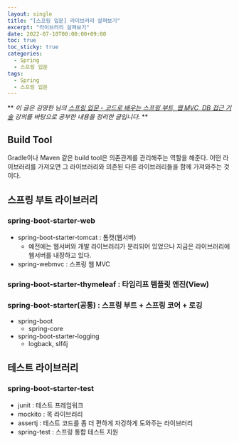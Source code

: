 ```yaml
---
layout: single
title: "[스프링 입문] 라이브러리 살펴보기"
excerpt: "라이브러리 살펴보기"
date: 2022-07-10T00:00:00+09:00
toc: true
toc_sticky: true
categories:
  - Spring
  - 스프링 입문
tags:
  - Spring
  - 스프링 입문
---
```

**
*이 글은 김영한 님의 [스프링 입문 - 코드로 배우는 스프링 부트, 웹 MVC, DB 접근 기술](https://www.inflearn.com/course/%EC%8A%A4%ED%94%84%EB%A7%81-%EC%9E%85%EB%AC%B8-%EC%8A%A4%ED%94%84%EB%A7%81%EB%B6%80%ED%8A%B8) 강의를 바탕으로 공부한 내용을 정리한 글입니다.*
**

## Build Tool
Gradle이나 Maven 같은 build tool은 의존관계를 관리해주는 역할을 해준다. 어떤 라이브러리를 가져오면 그 라이브러리와 의존된 다른 라이브러리들을 함께 가져와주는 것이다. 

## 스프링 부트 라이브러리
### spring-boot-starter-web
- spring-boot-starter-tomcat : 톰캣(웹서버)
  - 예전에는 웹서버와 개발 라이브러리가 분리되어 있었으나 지금은 라이브러리에 웹서버를 내장하고 있다.
- spring-webmvc : 스프링 웹 MVC
### spring-boot-starter-thymeleaf : 타임리프 템플릿 엔진(View)
### spring-boot-starter(공통) : 스프링 부트 + 스프링 코어 + 로깅
- spring-boot
  - spring-core
- spring-boot-starter-logging
  - logback, slf4j

## 테스트 라이브러리
### spring-boot-starter-test
- junit : 테스트 프레임워크
- mockito : 목 라이브러리
- assertj : 테스트 코드를 좀 더 편하게 자겅하게 도와주는 라이브러리
- spring-test : 스프링 통합 테스트 지원